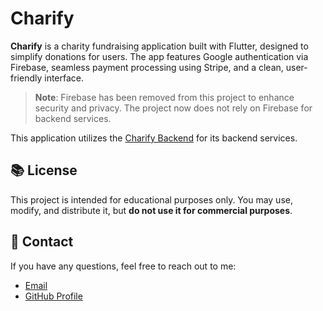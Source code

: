 # Charify

**Charify** is a charity fundraising application built with Flutter, designed to simplify donations for users. The app features Google authentication via Firebase, seamless payment processing using Stripe, and a clean, user-friendly interface.

> **Note**: Firebase has been removed from this project to enhance security and privacy. The project now does not rely on Firebase for backend services.

This application utilizes the [Charify Backend](https://github.com/Izwin/charify_backend) for its backend services.


## 📚 License

This project is intended for educational purposes only. You may use, modify, and distribute it, but **do not use it for commercial purposes**.

## 📄 Contact

If you have any questions, feel free to reach out to me:

- [Email](mailto:halilovrauf268@gmail.com)
- [GitHub Profile](https://github.com/Izwin)
